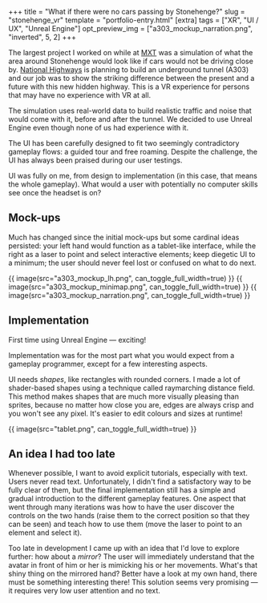 +++
title = "What if there were no cars passing by Stonehenge?"
slug = "stonehenge_vr"
template = "portfolio-entry.html"
[extra]
tags = ["XR", "UI / UX", "Unreal Engine"]
opt_preview_img = ["a303_mockup_narration.png", "inverted", 5, 2]
+++

The largest project I worked on while at [MXT](https://mxt.co.uk/) was a simulation of what the area around Stonehenge would look like if cars would not be driving close by. [National Highways](https://nationalhighways.co.uk/) is planning to build an underground tunnel (A303) and our job was to show the striking difference between the present and a future with this new hidden highway. This is a VR experience for persons that may have no experience with VR at all.

The simulation uses real-world data to build realistic traffic and noise that would come with it, before and after the tunnel. We decided to use Unreal Engine even though none of us had experience with it.

The UI has been carefully designed to fit two seemingly contradictory gameplay flows: a guided tour and free roaming. Despite the challenge, the UI has always been praised during our user testings.

UI was fully on me, from design to implementation (in this case, that means the whole gameplay). What would a user with potentially no computer skills see once the headset is on?

## Mock-ups

Much has changed since the initial mock-ups but some cardinal ideas persisted: your left hand would function as a tablet-like interface, while the right as a laser to point and select interactive elements; keep diegetic UI to a minimum; the user should never feel lost or confused on what to do next.

{{ image(src="a303_mockup_lh.png", can_toggle_full_width=true) }}
{{ image(src="a303_mockup_minimap.png", can_toggle_full_width=true) }}
{{ image(src="a303_mockup_narration.png", can_toggle_full_width=true) }}

## Implementation

First time using Unreal Engine — exciting!

Implementation was for the most part what you would expect from a gameplay programmer, except for a few interesting aspects.

UI needs _shapes_, like rectangles with rounded corners. I made a lot of shader-based shapes using a technique called raymarching distance field. This method makes shapes that are much more visually pleasing than sprites, because no matter how close you are, edges are always crisp and you won't see any pixel. It's easier to edit colours and sizes at runtime!

{{ image(src="tablet.png", can_toggle_full_width=true) }}

## An idea I had too late

Whenever possible, I want to avoid explicit tutorials, especially with text. Users never read text. Unfortunately, I didn't find a satisfactory way to be fully clear of them, but the final implementation still has a simple and gradual introduction to the different gameplay features. One aspect that went through many iterations was how to have the user discover the controls on the two hands (raise them to the correct position so that they can be seen) and teach how to use them (move the laser to point to an element and select it).

Too late in development I came up with an idea that I'd love to explore further: how about a *mirror*? The user will immediately understand that the avatar in front of him or her is mimicking his or her movements. What's that shiny thing on the mirrored hand? Better have a look at my own hand, there must be something interesting there! This solution seems very promising — it requires very low user attention and no text.
